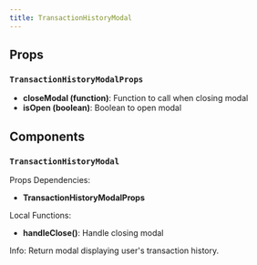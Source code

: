 ```yaml
---
title: TransactionHistoryModal
---
```


## Props

### `TransactionHistoryModalProps`
- **closeModal (function)**: Function to call when closing modal
- **isOpen (boolean)**: Boolean to open modal

## Components

### `TransactionHistoryModal`

Props Dependencies:

- **TransactionHistoryModalProps**

Local Functions:

- **handleClose()**: Handle closing modal

Info: Return modal displaying user's transaction history.